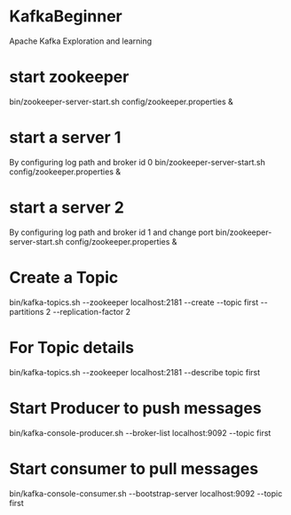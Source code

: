 # KafkaBeginner
Apache Kafka Exploration and learning

# start zookeeper
bin/zookeeper-server-start.sh config/zookeeper.properties &

# start a server 1
By configuring log path and broker id 0
bin/zookeeper-server-start.sh config/zookeeper.properties &

# start a server 2
By configuring log path and broker id 1 and change port
bin/zookeeper-server-start.sh config/zookeeper.properties &

# Create a Topic
 bin/kafka-topics.sh --zookeeper localhost:2181 --create --topic first --partitions 2 --replication-factor 2

# For Topic details
bin/kafka-topics.sh --zookeeper localhost:2181 --describe topic first

# Start Producer to push messages
bin/kafka-console-producer.sh --broker-list localhost:9092 --topic first

# Start consumer to pull messages
bin/kafka-console-consumer.sh --bootstrap-server localhost:9092 --topic first